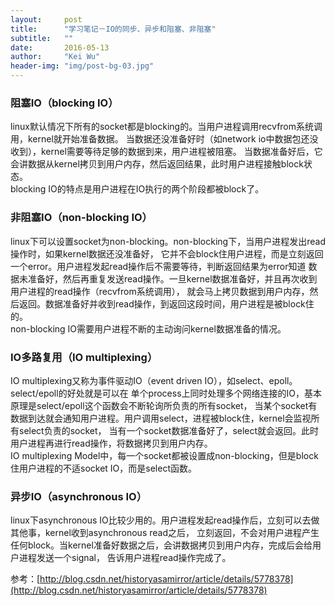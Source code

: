 ```yaml
---
layout:     post
title:      "学习笔记－IO的同步、异步和阻塞、非阻塞"
subtitle:   ""
date:       2016-05-13
author:     "Kei Wu"
header-img: "img/post-bg-03.jpg"
---
```


### 阻塞IO（blocking IO）
linux默认情况下所有的socket都是blocking的。当用户进程调用recvfrom系统调用，kernel就开始准备数据。
当数据还没准备好时（如network io中数据包还没收到），kernel需要等待足够的数据到来，用户进程被阻塞。
当数据准备好后，它会讲数据从kernel拷贝到用户内存，然后返回结果，此时用户进程接触block状态。  
blocking IO的特点是用户进程在IO执行的两个阶段都被block了。

### 非阻塞IO（non-blocking IO）
linux下可以设置socket为non-blocking。non-blocking下，当用户进程发出read操作时，如果kernel数据还没准备好，
它并不会block住用户进程，而是立刻返回一个error。用户进程发起read操作后不需要等待，判断返回结果为error知道
数据未准备好，然后再重复发送read操作。一旦kernel数据准备好，并且再次收到用户进程的read操作（recvfrom系统调用），
就会马上拷贝数据到用户内存，然后返回。数据准备好并收到read操作，到返回这段时间，用户进程是被block住的。  
non-blocking IO需要用户进程不断的主动询问kernel数据准备的情况。

### IO多路复用（IO multiplexing）
IO multiplexing又称为事件驱动IO（event driven IO），如select、epoll。select/epoll的好处就是可以在
单个process上同时处理多个网络连接的IO，基本原理是select/epoll这个函数会不断轮询所负责的所有socket，
当某个socket有数据到达就会通知用户进程。用户调用select，进程被block住，kernel会监视所有select负责的socket，
当有一个socket数据准备好了，select就会返回。此时用户进程再进行read操作，将数据拷贝到用户内存。  
IO multiplexing Model中，每一个socket都被设置成non-blocking，但是block住用户进程的不适socket IO，而是select函数。

### 异步IO（asynchronous IO）
linux下asynchronous IO比较少用的。用户进程发起read操作后，立刻可以去做其他事，kernel收到asynchronous read之后，
立刻返回，不会对用户进程产生任何block。当kernel准备好数据之后，会讲数据拷贝到用户内存，完成后会给用户进程发送一个signal，
告诉用户进程read操作完成了。


参考：[http://blog.csdn.net/historyasamirror/article/details/5778378](http://blog.csdn.net/historyasamirror/article/details/5778378)

